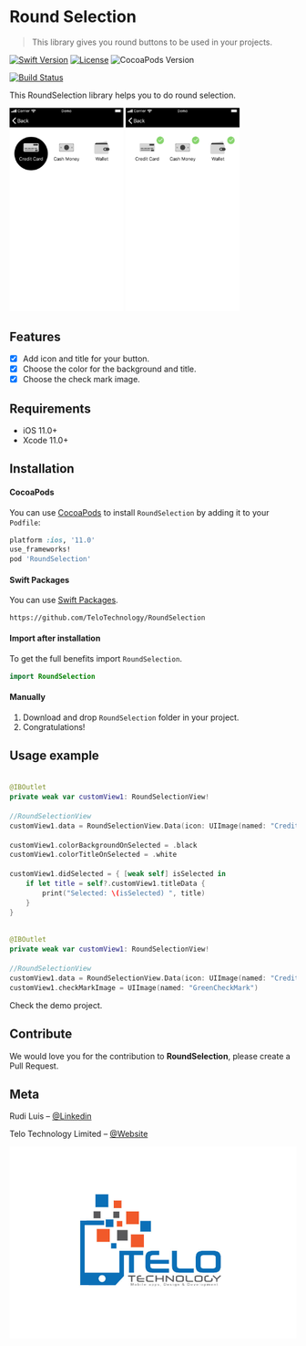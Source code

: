 # Round Selection
> This library gives you round buttons to be used in your projects.

[![Swift Version][swift-image]][swift-url]
[![License][license-image]][license-url]
![CocoaPods Version][cocoapods-image]

[![Build Status][bitrise-image]][bitrise-url]

This RoundSelection library helps you to do round selection.

<img src="Images/example1.png" width="200"> <img src="Images/example2.png" width="200">

## Features

- [x] Add icon and title for your button.
- [x] Choose the color for the background and title.
- [x] Choose the check mark image.

## Requirements

- iOS 11.0+
- Xcode 11.0+

## Installation

#### CocoaPods
You can use [CocoaPods](http://cocoapods.org/) to install `RoundSelection` by adding it to your `Podfile`:

```ruby
platform :ios, '11.0'
use_frameworks!
pod 'RoundSelection'
```

#### Swift Packages
You can use [Swift Packages](https://developer.apple.com/documentation/swift_packages).
```website
https://github.com/TeloTechnology/RoundSelection
```
#### Import after installation
To get the full benefits import `RoundSelection`.

``` swift
import RoundSelection
```
#### Manually
1. Download and drop ```RoundSelection``` folder in your project.  
2. Congratulations!  

## Usage example

```swift

@IBOutlet
private weak var customView1: RoundSelectionView!

//RoundSelectionView
customView1.data = RoundSelectionView.Data(icon: UIImage(named: "CreditCard"), title: "Credit Card")

customView1.colorBackgroundOnSelected = .black
customView1.colorTitleOnSelected = .white

customView1.didSelected = { [weak self] isSelected in
    if let title = self?.customView1.titleData {
        print("Selected: \(isSelected) ", title)
    }
}
```

```swift

@IBOutlet
private weak var customView1: RoundSelectionView!

//RoundSelectionView
customView1.data = RoundSelectionView.Data(icon: UIImage(named: "CreditCard"), title: "Credit Card")
customView1.checkMarkImage = UIImage(named: "GreenCheckMark")

```

Check the demo project.

## Contribute

We would love you for the contribution to **RoundSelection**, please create a Pull Request.

## Meta

Rudi Luis – [@Linkedin](http://linkedin.com/in/ruditluis)

Telo Technology Limited – [@Website](https://telotechnology.com)

![](Images/logo.jpg)

[swift-image]: https://img.shields.io/badge/swift-5.0-red.svg
[swift-url]: https://swift.org/
[bitrise-image]: https://app.bitrise.io/app/568f8ac0a61af5ec/status.svg?token=nPVne2W827u-Dz3IxZ3m_A&branch=master
[bitrise-url]: https://app.bitrise.io/app/568f8ac0a61af5ec
[license-image]: https://img.shields.io/badge/License-MIT-blue.svg
[license-url]: LICENSE
[cocoapods-image]:https://img.shields.io/badge/pod-1.8.3-blueviolet.svg
